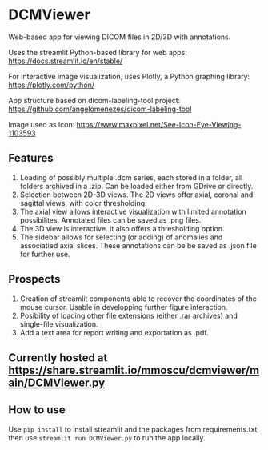 # DCMViewer
Web-based app for viewing DICOM files in 2D/3D with annotations.

Uses the streamlit Python-based library for web apps: https://docs.streamlit.io/en/stable/

For interactive image visualization, uses Plotly, a Python graphing library: https://plotly.com/python/

App structure based on dicom-labeling-tool project: https://github.com/angelomenezes/dicom-labeling-tool

Image used as icon: https://www.maxpixel.net/See-Icon-Eye-Viewing-1103593

## Features 
1. Loading of possibly multiple .dcm series, each stored in a folder, all folders archived in a .zip. Can be loaded either from GDrive or directly.
2. Selection between 2D-3D views. The 2D views offer axial, coronal and sagittal views, with color thresholding.
3. The axial view allows interactive visualization with limited annotation possibilites. Annotated files can be saved as .png files.
4. The 3D view is interactive. It also offers a thresholding option.
5. The sidebar allows for selecting (or adding) of anomalies and associatied axial slices. These annotations can be be saved as .json file for further use. 

## Prospects
1. Creation of streamlit components able to recover the coordinates of the mouse cursor. Usable in developping further figure interaction.
2. Posibility of loading other file extensions (either .rar archives) and single-file visualization.
3. Add a text area for report writing and exportation as .pdf.

## Currently hosted at https://share.streamlit.io/mmoscu/dcmviewer/main/DCMViewer.py

## How to use
Use `pip install` to install streamlit and the packages from requirements.txt, then use `streamlit run DCMViewer.py` to run the app locally.
